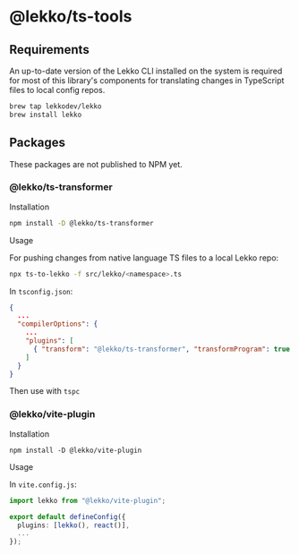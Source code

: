 # @lekko/ts-tools

## Requirements

An up-to-date version of the Lekko CLI installed on the system is required for most of this library's components for translating changes in TypeScript files to local config repos.

```bash
brew tap lekkodev/lekko
brew install lekko
```

## Packages

These packages are not published to NPM yet.

### @lekko/ts-transformer

Installation

```bash
npm install -D @lekko/ts-transformer
```

Usage

For pushing changes from native language TS files to a local Lekko repo:

```bash
npx ts-to-lekko -f src/lekko/<namespace>.ts
```

In `tsconfig.json`:

```json
{
  ...
  "compilerOptions": {
    ...
    "plugins": [
      { "transform": "@lekko/ts-transformer", "transformProgram": true }
    ]
  }
}
```

Then use with `tspc`

### @lekko/vite-plugin

Installation

```
npm install -D @lekko/vite-plugin
```

Usage

In `vite.config.js`:

```typescript
import lekko from "@lekko/vite-plugin";

export default defineConfig({
  plugins: [lekko(), react()],
  ...
});
```
